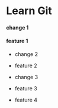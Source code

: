 # Learn Git
#### change 1
#### feature 1

- change 2
- feature 2

- change 3
- feature 3
- feature 4 